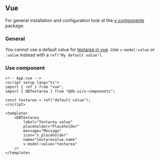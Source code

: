 ## Vue

For general installation and configuration look at the [v-components](https://www.npmjs.com/package/@db-ui/v-components) package.

### General

You cannot use a default value for [textarea in vue](https://vuejs.org/guide/essentials/forms.html#multiline-text).
Use `v-model:value` or `:value` instead with a `ref("My default value")`.

### Use component

```vue App.vue
<!-- App.vue -->
<script setup lang="ts">
import { ref } from "vue";
import { DBTextarea } from "@db-ui/v-components";

const textarea = ref("default value");
</script>

<template>
	<DBTextarea
		label="Textarea value"
		placeholder="Placeholder"
		message="Message"
		icon="x_placeholder"
		name="textarevalue-name"
		v-model:value="textarea"
	/>
</template>
```
